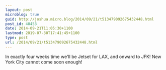 ```yaml
---
layout: post
microblog: true
guid: http://joshua.micro.blog/2014/09/21/t513479092675432448.html
post_id: 40453
date: 2014-09-21T11:05:30+1100
lastmod: 2019-07-30T17:41:45+1100
type: post
url: /2014/09/21/t513479092675432448.html
---
```

In exactly four weeks time we'll be Jetset for LAX, and onward to JFK! New York City cannot come soon enough!
